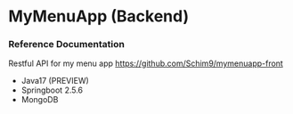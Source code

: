 # MyMenuApp (Backend)

### Reference Documentation

Restful API for my menu app
https://github.com/Schim9/mymenuapp-front

- Java17 (PREVIEW)
- Springboot 2.5.6
- MongoDB
